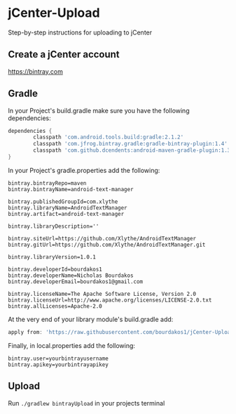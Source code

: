 # jCenter-Upload
Step-by-step instructions for uploading to jCenter

## Create a jCenter account
https://bintray.com

## Gradle
In your Project's build.gradle make sure you have the following dependencies:
```groovy
dependencies {
        classpath 'com.android.tools.build:gradle:2.1.2'
        classpath 'com.jfrog.bintray.gradle:gradle-bintray-plugin:1.4'
        classpath 'com.github.dcendents:android-maven-gradle-plugin:1.3'
}
```

In your Project's gradle.properties add the following:
```properties
bintray.bintrayRepo=maven
bintray.bintrayName=android-text-manager

bintray.publishedGroupId=com.xlythe
bintray.libraryName=AndroidTextManager
bintray.artifact=android-text-manager

bintray.libraryDescription=''

bintray.siteUrl=https://github.com/Xlythe/AndroidTextManager
bintray.gitUrl=https://github.com/Xlythe/AndroidTextManager.git

bintray.libraryVersion=1.0.1

bintray.developerId=bourdakos1
bintray.developerName=Nicholas Bourdakos
bintray.developerEmail=bourdakos1@gmail.com

bintray.licenseName=The Apache Software License, Version 2.0
bintray.licenseUrl=http://www.apache.org/licenses/LICENSE-2.0.txt
bintray.allLicenses=Apache-2.0
```

At the very end of your library module's build.gradle add:

```groovy
apply from: 'https://raw.githubusercontent.com/bourdakos1/jCenter-Upload/master/upload.gradle'
```

Finally, in local.properties add the following:

```properties
bintray.user=yourbintrayusername
bintray.apikey=yourbintrayapikey
```

## Upload
Run ```./gradlew bintrayUpload``` in your projects terminal
